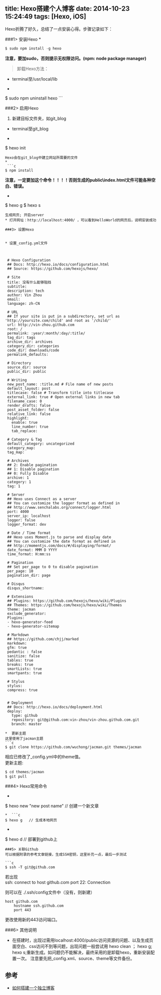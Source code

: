 title: Hexo搭建个人博客
date: 2014-10-23 15:24:49
tags: [Hexo, iOS]
---
Hexo折腾了好久，总结了一点安装心得。步骤记录如下：

###1> 安装Hexo
* 
 ```c
$ sudo npm install -g hexo 
 ```

   **注意，要加sudo，否则提示无权限访问。(npm: node package manager)**
> 卸载Hexo方法：
  * terminal至/usr/local/lib
  * 
    ```c
$ sudo npm uninstall hexo
    ```

###2> 启用Hexo

1. 新建目标文件夹，如git_blog
* terminal至git_blog
* 
  ```c
$ hexo init
  ```
  Hexo会在git_blog中建立网站所需要的文件
* 
   ```c
$ npm install
   ```
  **注意，一定要加这个命令！！！！否则生成的public\index.html文件可能各种空白、错误。**

*  ```c
$ hexo g 
$ hexo s
   ```
  生成网页; 开启server
* 打开网址：http://localhost:4000/ ，可以看到HelloWorld的网页后，说明安装成功

###3> 设置Hexo


  * 设置_config.yml文件
 
  

    # Hexo Configuration
    ## Docs: http://hexo.io/docs/configuration.html
    ## Source: https://github.com/hexojs/hexo/

    # Site
    title: 没有什么能够阻挡
    subtitle:
    description: tech
    author: Vin Zhou
    email:  
    language: zh-CN

    # URL
    ## If your site is put in a subdirectory, set url as 'http://yoursite.com/child' and root as '/child/'
    url: http://vin-zhou.github.com
    root: /
    permalink: :year/:month/:day/:title/
    tag_dir: tags
    archive_dir: archives
    category_dir: categories
    code_dir: downloads/code
    permalink_defaults: 

    # Directory
    source_dir: source
    public_dir: public 

    # Writing
    new_post_name: :title.md # File name of new posts
    default_layout: post
    titlecase: false # Transform title into titlecase
    external_link: true # Open external links in new tab
    filename_case: 0
    render_drafts: false
    post_asset_folder: false
    relative_link: false
    highlight:
      enable: true
      line_number: true
      tab_replace:

    # Category & Tag
    default_category: uncategorized
    category_map:
    tag_map:

    # Archives
    ## 2: Enable pagination
    ## 1: Disable pagination
    ## 0: Fully Disable
    archive: 1
    category: 1
    tag: 1

    # Server
    ## Hexo uses Connect as a server
    ## You can customize the logger format as defined in
    ## http://www.senchalabs.org/connect/logger.html
    port: 4000
    server_ip: localhost
    logger: false
    logger_format: dev

    # Date / Time format
    ## Hexo uses Moment.js to parse and display date
    ## You can customize the date format as defined in
    ## http://momentjs.com/docs/#/displaying/format/
    date_format: MMM D YYYY
    time_format: H:mm:ss

    # Pagination
    ## Set per_page to 0 to disable pagination
    per_page: 10
    pagination_dir: page

    # Disqus
    disqus_shortname:

    # Extensions
    ## Plugins: https://github.com/hexojs/hexo/wiki/Plugins
    ## Themes: https://github.com/hexojs/hexo/wiki/Themes
    theme: jacman
    exclude_generator:
    Plugins:
    - hexo-generator-feed
    - hexo-generator-sitemap

    # Markdown
    ## https://github.com/chjj/marked
    markdown:
    gfm: true
    pedantic : false
    sanitize: false
    tables: true
    breaks: true
    smartLists: true
    smartpants: true    

    # Stylus
    stylus:
    compress: true    
    

    # Deployment
    ## Docs: http://hexo.io/docs/deployment.html
    deploy:
      type: github
      repository: git@github.com:vin-zhou/vin-zhou.github.com.git
      branch: master

*  更新主题  
   这里使用了jacman主题
```c
$ git clone https://github.com/wuchong/jacman.git themes/jacman
```
   相应已修改了_config.yml中的theme值。  
   更新主题:
```c
$ cd themes/jacman
$ git pull
```

 
###4> Hexo常用命令

*  ```c
$ hexo new "new post name" // 创建一个新文章
   ```
*  ```c
$ hexo g   // 生成本地网页
   ```
*  ```c
$ hexo d   // 部署到github上
   ```
###5> 关联Github
可以根据附录的参考文章链接，生成SSH密钥，这里补充一点，最后一步测试  

```c
$ ssh -T git@github.com
```
若出现   
   ssh: connect to host github.com port 22: Connection 

则可以在 ./.ssh/config文件中（没有，则新建）

    host github.com
        hostname ssh.github.com
        port 443
更改使用新的443访问端口。

###6> 其他说明

* 在搭建时，出现过需用localhost:4000/public访问资源的问题、以及生成页面空白、css访问不到等问题，出现问题一般尝试用 hexo clean ； hexo g; hexo s;重新生成。如问题仍不能解决，最终采用的是卸载hexo，重新安装配置一次。
  注意要先把_config.xml、source、theme等文件备份。


## 参考

* [如何搭建一个独立博客](http://cnfeat.com/2014/05/10/2014-05-11-how-to-build-a-blog/)

